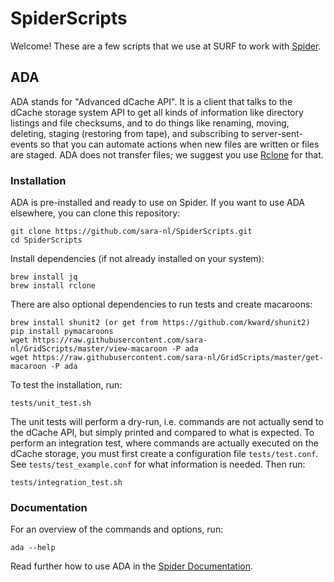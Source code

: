 # SpiderScripts
Welcome! These are a few scripts that we use at SURF to work with [Spider](https://doc.spider.surfsara.nl/en/latest/Pages/about.html).

## ADA
ADA stands for "Advanced dCache API". It is a client that talks to the dCache storage system API to get all kinds of information like directory listings and file checksums, and to do things like renaming, moving, deleting, staging (restoring from tape), and subscribing to server-sent-events so that you can automate actions when new files are written or files are staged. ADA does not transfer files; we suggest you use [Rclone](https://rclone.org/) for that.

### Installation
ADA is pre-installed and ready to use on Spider. If you want to use ADA elsewhere, you can clone this repository:

```
git clone https://github.com/sara-nl/SpiderScripts.git
cd SpiderScripts
```
Install dependencies (if not already installed on your system):
```
brew install jq
brew install rclone
```
There are also optional dependencies to run tests and create macaroons:
```
brew install shunit2 (or get from https://github.com/kward/shunit2)
pip install pymacaroons
wget https://raw.githubusercontent.com/sara-nl/GridScripts/master/view-macaroon -P ada
wget https://raw.githubusercontent.com/sara-nl/GridScripts/master/get-macaroon -P ada
```

To test the installation, run:
```
tests/unit_test.sh
```

The unit tests will perform a dry-run, i.e. commands are not actually send to the dCache API, but simply printed and compared to what is expected. To perform an integration test, where commands are actually executed on the dCache storage, you must first create a configuration file `tests/test.conf`. See `tests/test_example.conf` for what information is needed. Then run:
```
tests/integration_test.sh
```

### Documentation

For an overview of the commands and options, run:
```
ada --help
```

Read further how to use ADA in the [Spider Documentation](https://doc.spider.surfsara.nl/en/latest/Pages/storage/ada-interface.html).
